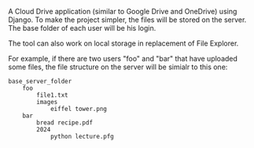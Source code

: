 A Cloud Drive application (similar to Google Drive and OneDrive) using Django. To make the project simpler, the files will be stored on the server. The base folder of each user will be his login.

The tool can also work on local storage in replacement of File Explorer.

For example, if there are two users "foo" and "bar" that have uploaded some files, the file structure on the server will be simialr to this one:

    base_server_folder
        foo
            file1.txt
            images
                eiffel tower.png
        bar
            bread recipe.pdf
            2024
                python lecture.pfg